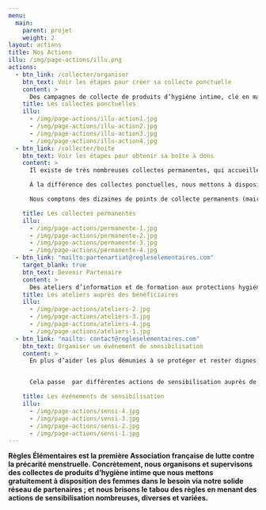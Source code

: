 ```yaml
---
menu:
  main:
    parent: projet
    weight: 2
layout: actions
title: Nos Actions
illu: /img/page-actions/illu.png
actions:
  - btn_link: /collecter/organiser
    btn_text: Voir les étapes pour créer sa collecte ponctuelle
    content: >
      Des campagnes de collecte de produits d’hygiène intime, clé en main et ouvertes à tou.te.s, permettent chaque année de récolter des centaines de milliers de protections à destinations des femmes dans le besoin partout en France. Des centaines de magasins, cabinets médicaux, établissements scolaires … ont déjà créé leur collecte ponctuelle et personnalisé leurs boîtes à dons grâce à notre kit de customisation !
    title: Les collectes ponctuelles
    illu:
      - /img/page-actions/illu-action1.jpg
      - /img/page-actions/illu-action2.jpg
      - /img/page-actions/illu-action3.jpg
      - /img/page-actions/illu-action4.jpg
  - btn_link: /collecter/boite
    btn_text: Voir les étapes pour obtenir sa boîte à dons
    content: >
      Il existe de très nombreuses collectes permanentes, qui accueillent vos dons de produits d’hygiène intime au sein de lieux de passage, publics (ex. mairies, écoles, services d’action sociale) ou privés (ex. bureaux).

      À la différence des collectes ponctuelles, nous mettons à disposition des boîtes à dons Règles Élémentaires “officielles” pour ce type de collectes.

      Nous comptons des dizaines de points de collecte permanents (mairies, ministères, tiers-lieux), et vous aussi pouvez créer votre collecte permanente. Alors, n'hésitez plus à rejoindre l'aventure !

    title: Les collectes permanentes
    illu:
      - /img/page-actions/permanente-1.jpg
      - /img/page-actions/permanente-2.jpg
      - /img/page-actions/permanente-3.jpg
      - /img/page-actions/permanente-4.jpg
  - btn_link: "mailto:partenartiat@regleselementaires.com"
    target_blank: true
    btn_text: Devenir Partenaire
    content: >
      Des ateliers d’information et de formation aux protections hygiéniques lavables et réutilisables sont organisés pour tenter de mettre fin à la dépendance aux dons des femmes hébergées. Organisés en partenariat avec des fabricants de cups, serviettes lavables et culottes menstruelles, ces ateliers - en phase pilote -  informent les femmes dans le besoin de l’existence de ces solutions plus économiques et écologiques.
    title: Les ateliers auprès des bénéficiaires
    illu:
      - /img/page-actions/ateliers-2.jpg
      - /img/page-actions/ateliers-3.jpg
      - /img/page-actions/ateliers-4.jpg
      - /img/page-actions/ateliers-1.jpg
  - btn_link: "mailto: contact@regleselementaires.com"
    btn_text: Organiser un évènement de sensibilisation
    content: >
      En plus d’aider les plus démunies à se protéger et rester dignes, Règles Élémentaires s’engage à briser le tabou des règles.


      Cela passe  par différentes actions de sensibilisation auprès de tou.te.s : via des conférences dans les entreprises, dans les écoles, dans les universités ; via des interventions lors de festivals, de forums, de soirées … mais aussi via les médias, des partenariats décalés et nos désormais fameux apéros mens(tr)uels !

    title: Les événements de sensibilisation
    illu:
      - /img/page-actions/sensi-4.jpg
      - /img/page-actions/sensi-3.jpg
      - /img/page-actions/sensi-2.jpg
      - /img/page-actions/sensi-1.jpg
---
```


**Règles Élémentaires est la première Association française de lutte contre la précarité menstruelle. Concrètement, nous organisons et supervisons des collectes de produits d’hygiène intime que nous mettons gratuitement à disposition des femmes dans le besoin via notre solide réseau de partenaires ; et nous brisons le tabou des règles en menant des actions de sensibilisation nombreuses, diverses et variées.**
